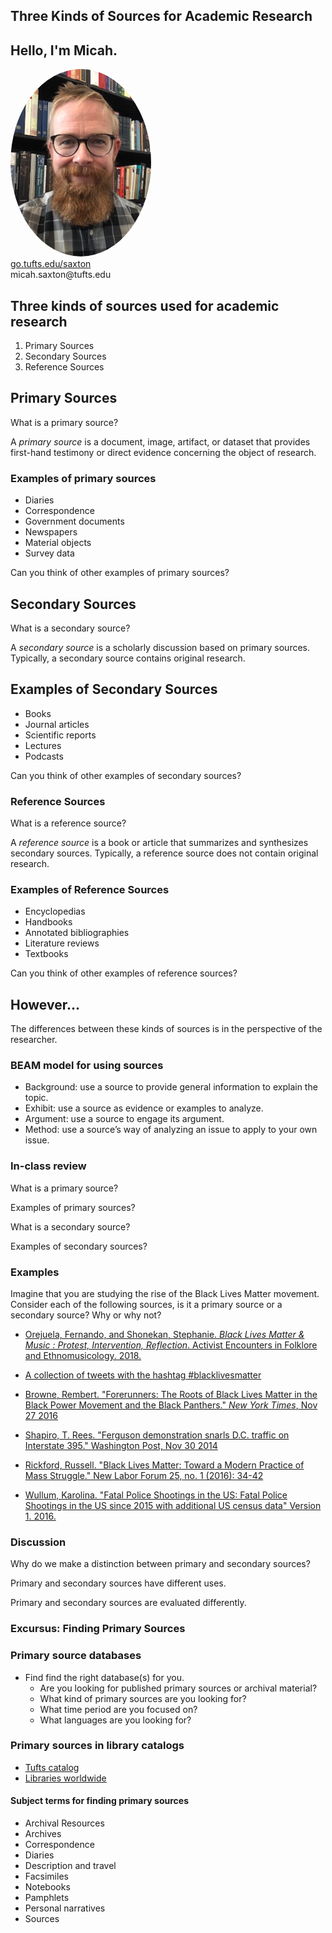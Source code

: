 ## Three Kinds of Sources for Academic Research


## Hello, I'm Micah.
<img src="./images/saxton_profile.jpg" height=300 style="border-radius: 50%">
<br>
<a href = "https://go.tufts.edu/saxton" target="_blank">go.tufts.edu/saxton</a> 
<br> 
micah.saxton@tufts.edu


## Three kinds of sources used for academic research
1. Primary Sources
2. Secondary Sources
3. Reference Sources


## Primary Sources
What is a primary source?

A _primary source_ is a document, image, artifact, or dataset that provides first-hand testimony or direct evidence concerning the object of research.

### Examples of primary sources
* Diaries
* Correspondence
* Government documents
* Newspapers
* Material objects
* Survey data

Can you think of other examples of primary sources?


## Secondary Sources
What is a secondary source?

A _secondary source_ is a scholarly discussion based on primary sources. Typically, a secondary source contains original research.

## Examples of Secondary Sources
* Books
* Journal articles
* Scientific reports
* Lectures
* Podcasts

Can you think of other examples of secondary sources?


### Reference Sources
What is a reference source?

A _reference source_ is a book or article that summarizes and synthesizes secondary sources. Typically, a reference source does not contain original research.

### Examples of Reference Sources
* Encyclopedias
* Handbooks
* Annotated bibliographies
* Literature reviews
* Textbooks

Can you think of other examples of reference sources?


## However...
The differences between these kinds of sources is in the perspective of the researcher.


### BEAM model for using sources
* Background: use a source to provide general information to explain the topic.
* Exhibit: use a source as evidence or examples to analyze.
* Argument: use a source to engage its argument.
* Method: use a source’s way of analyzing an issue to apply to your own issue.


### In-class review

What is a primary source?

Examples of primary sources?

What is a secondary source?

Examples of secondary sources?

### Examples

Imagine that you are studying the rise of the Black Lives Matter movement. Consider each of the following sources, is it a primary source or a secondary source? Why or why not?

* [Orejuela, Fernando, and Shonekan, Stephanie. _Black Lives Matter & Music : Protest, Intervention, Reflection_. Activist Encounters in Folklore and Ethnomusicology. 2018.](https://tufts-primo.hosted.exlibrisgroup.com/permalink/f/5s9rbq/01TUN_ALMA21192338360003851)

* [A collection of tweets with the hashtag #blacklivesmatter](https://twitter.com/hashtag/blacklivesmatter?lang=en)

* [Browne, Rembert. "Forerunners: The Roots of Black Lives Matter in the Black Power Movement and the Black Panthers." _New York Times_, Nov 27 2016](https://login.ezproxy.library.tufts.edu/login?url=https://www-proquest-com.ezproxy.library.tufts.edu/historical-newspapers/forerunners/docview/2310715634/se-2?accountid=14434)

* [Shapiro, T. Rees. "Ferguson demonstration snarls D.C. traffic on Interstate 395." Washington Post, Nov 30 2014](https://www-washingtonpost-com.ezproxy.library.tufts.edu/local/trafficandcommuting/ferguson-demonstration-snarls-dc-traffic-on-interstate-395/2014/11/30/3ea93216-78c6-11e4-b821-503cc7efed9e_story.html)

* [Rickford, Russell. "Black Lives Matter: Toward a Modern Practice of Mass Struggle." New Labor Forum 25, no. 1 (2016): 34-42](http://ezproxy.library.tufts.edu/login?url=https://www.jstor.org/stable/26419959)

* [Wullum, Karolina. "Fatal Police Shootings in the US: Fatal Police Shootings in the US since 2015 with additional US census data" Version 1. 2016.](https://www.kaggle.com/kwullum/fatal-police-shootings-in-the-us/version/1)



### Discussion
Why do we make a distinction between primary and secondary sources?

Primary and secondary sources have different uses.

Primary and secondary sources are evaluated differently.


### Excursus: Finding Primary Sources

### Primary source databases

* Find find the right database(s) for you.
    * Are you looking for published primary sources or archival material?
    * What kind of primary sources are you looking for?
    * What time period are you focused on?
    * What languages are you looking for?

### Primary sources in library catalogs
* [Tufts catalog](https://tufts-primo.hosted.exlibrisgroup.com/primo-explore/search?search_scope=TUFTS_ALMA&sortby=rank&vid=01TUN&lang=en_US)
* [Libraries worldwide](https://tufts.on.worldcat.org/discovery)

#### Subject terms for finding primary sources
* Archival Resources
* Archives
* Correspondence
* Diaries
* Description and travel
* Facsimiles
* Notebooks
* Pamphlets
* Personal narratives
* Sources